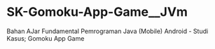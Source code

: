 # SK-Gomoku-App-Game__JVm
Bahan AJar Fundamental Pemrograman Java (Mobile) Android - Studi Kasus; Gomoku App Game
